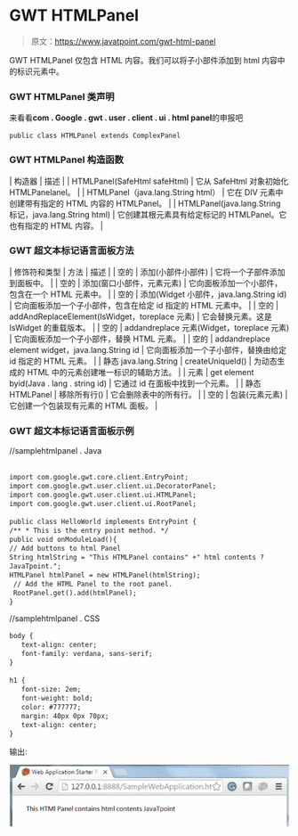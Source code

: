 # GWT HTMLPanel

> 原文：<https://www.javatpoint.com/gwt-html-panel>

GWT HTMLPanel 仅包含 HTML 内容。我们可以将子小部件添加到 html 内容中的标识元素中。

### GWT HTMLPanel 类声明

来看看**com . Google . gwt . user . client . ui . html panel**的申报吧

```
public class HTMLPanel extends ComplexPanel

```

### GWT HTMLPanel 构造函数

| 构造器 | 描述 |
| HTMLPanel(SafeHtml safeHtml) | 它从 SafeHtml 对象初始化 HTMLPanelanel。 |
| HTMLPanel（java.lang.String html） | 它在 DIV 元素中创建带有指定的 HTML 内容的 HTMLPanel。 |
| HTMLPanel(java.lang.String 标记，java.lang.String html) | 它创建其根元素具有给定标记的 HTMLPanel。它也有指定的 HTML 内容。 |

### GWT 超文本标记语言面板方法

| 修饰符和类型 | 方法 | 描述 |
| 空的 | 添加(小部件小部件) | 它将一个子部件添加到面板中。 |
| 空的 | 添加(窗口小部件，元素元素) | 它向面板添加一个小部件，包含在一个 HTML 元素中。 |
| 空的 | 添加(Widget 小部件，java.lang.String id) | 它向面板添加一个子小部件，包含在给定 id 指定的 HTML 元素中。 |
| 空的 | addAndReplaceElement(IsWidget，toreplace 元素) | 它会替换元素。这是 IsWidget 的重载版本。 |
| 空的 | addandreplace 元素(Widget，toreplace 元素) | 它向面板添加一个子小部件，替换 HTML 元素。 |
| 空的 | addandreplace element widget，java.lang.String id | 它向面板添加一个子小部件，替换由给定 id 指定的 HTML 元素。 |
| 静态 java.lang.String | createUniqueId() | 为动态生成的 HTML 中的元素创建唯一标识的辅助方法。 |
| 元素 | get element byid(Java . lang . string id) | 它通过 id 在面板中找到一个元素。 |
| 静态 HTMLPanel | 移除所有行() | 它会删除表中的所有行。 |
| 空的 | 包装(元素元素) | 它创建一个包装现有元素的 HTML 面板。 |

### GWT 超文本标记语言面板示例

//samplehtmlpanel . Java

```

import com.google.gwt.core.client.EntryPoint;
import com.google.gwt.user.client.ui.DecoratorPanel;
import com.google.gwt.user.client.ui.HTMLPanel;
import com.google.gwt.user.client.ui.RootPanel;

public class HelloWorld implements EntryPoint {
/** * This is the entry point method. */ 
public void onModuleLoad(){ 
// Add buttons to html Panel 
String htmlString = "This HTMLPanel contains" +" html contents ?JavaTpoint.";             
HTMLPanel htmlPanel = new HTMLPanel(htmlString);
 // Add the HTML Panel to the root panel.
 RootPanel.get().add(htmlPanel); 
}

```

//samplehtmlpanel . CSS

```
body {
   text-align: center;
   font-family: verdana, sans-serif;
}

h1 {
   font-size: 2em;
   font-weight: bold;
   color: #777777;
   margin: 40px 0px 70px;
   text-align: center;
}

```

输出:

![GWT HtmlPanel ](img/798b22611cb3cd9bf569bb88fb6d97cf.png)